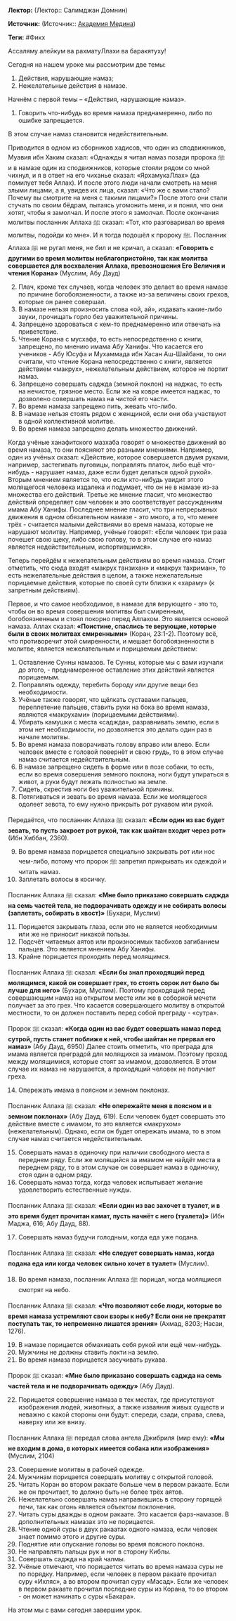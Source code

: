 **Лектор:** (Лектор:: Салимджан Домнин)

**Источник:** (Источник:: [Академия Медина](https://web.medinaschool.org/school/))

**Теги:** #Фикх

Ассаляму алейкум ва рахматуЛлахи ва баракятуху!


Сегодня на нашем уроке мы рассмотрим две темы:


1. Действия, нарушающие намаз;
2. Нежелательные действия в намазе.


Начнём с первой темы – «Действия, нарушающие намаз».


1. Говорить что-нибудь во время намаза преднамеренно, либо по ошибке запрещается.


В этом случае намаз становится недействительным.


Приводится в одном из сборников хадисов, что один из сподвижников, Муавия ибн Хаким сказал: «Однажды я читал намаз позади пророка ﷺ и в намазе один из сподвижников, которые стояли рядом со мной чихнул, и я в ответ на его чиханье сказал: «ЯрхамукаЛлах» (да помилует тебя Аллах). И после этого люди начали смотреть на меня злыми лицами, а я, увидев их лица, сказал: «Что же с вами стало? Почему вы смотрите на меня с такими лицами?» После этого они стали стучать по своим бёдрам, пытаясь угомонить меня, и я понял, что они хотят, чтобы я замолчал. И после этого я замолчал. После окончания молитвы посланник Аллаха ﷺ сказал: «Тот, кто разговаривал во время молитвы, подойди ко мне». И я тогда подошёл к пророку ﷺ. Посланник Аллаха ﷺ не ругал меня, не бил и не кричал, а сказал: **«Говорить с другими во время молитвы неблагопристойно, так как молитва совершается для восхваления Аллаха, превозношения Его Величия и чтения Корана»** (Муслим, Абу Дауд)


2. Плач, кроме тех случаев, когда человек это делает во время намазе по причине богобоязненности, а также из-за величины своих грехов, которые он ранее совершал.
3. В намазе нельзя произносить слова «ой, ай», издавать какие-либо звуки, прочищать горло без уважительной причины.
4. Запрещено здороваться с кем-то преднамеренно или отвечать на приветствие.
5. Чтение Корана с мусхафа, то есть непосредственно с книги, запрещено, по мнению имама Абу Ханифы. Что касается его учеников - Абу Юсуфа и Мухаммада ибн Хасан Аш-Шайбани, то они считали, что чтение Корана непосредственно с книги, является действием «макрух», нежелательным действием, которое не портит намаз.
6. Запрещено совершать саджда (земной поклон) на наджас, то есть на нечистое, грязное место. Если же на ковре имеется наджас, то дозволено совершать намаз на чистой его части.
7. Во время намаза запрещено пить, жевать что-либо.
8. В намазе нельзя стоять рядом с женщиной, если они оба участвуют в одной коллективной молитве.
9. Во время намаза запрещено делать множество движений.


Когда учёные ханафитского мазхаба говорят о множестве движений во время намаза, то они поясняют это разными мнениями. Например, один из учёных сказал: «Действие, которое совершается двумя руками, например, застегивать пуговицы, поправлять платок, либо ещё что-нибудь - нарушает намаз, даже если будет делаться одной рукой». Вторым мнением является то, что если кто-нибудь увидит этого молящегося человека издалека и подумает, что он не в намазе из-за множества его действий. Третье же мнение гласит, что множество действий определяет сам человек и это соответствует рассуждениям имама Абу Ханифы. Последнее мнение гласит, что три непрерывных движения в одном обязательном намазе - это много, а то, что менее трёх - считается малыми действиями во время намаза, которые не нарушают молитву. Например, учёные говорят: «Если человек три раза почешет свою щеку, либо свою голову, то в этом случае его намаз является недействительным, испортившимся».


Теперь перейдём к нежелательным действиям во время намаза. Стоит отметить, что сюда входят «макрух танзихан» и «макрух тахриман», то есть нежелательные действия в целом, а также нежелательные порицаемые действия, которые по своей сути близки к «хараму» (к запретным действиям).


Первое, и что самое необходимое, в намазе для верующего - это то, чтобы он во время совершения молитвы был смиренным, богобоязненным и стоял покорно перед Аллахом. Это является основой намаза. Аллах сказал: **«Поистине, спаслись те верующие, которые были в своих молитвах смиренными»** (Коран, 23:1-2). Поэтому всё, что противоречит этой смиренности, и мешает богобоязненности в молитве, является нежелательным и порицаемым действием:


1. Оставление Сунны намазов. Те Сунны, которые мы с вами изучали до этого, - преднамеренное оставление этих действий является порицаемым.
2. Поправлять одежду, теребить бороду или другие вещи без необходимости.
3. Учёные также говорят, что щёлкать суставами пальцев, переплетение пальцев, ставить руки на бока во время намаза, являются «макрухами» (порицаемыми действиями).
4. Убирать камушки с места «саджда», разравнивать землю, если в этом нет необходимости, но дозволяется это делать один раз в начале молитвы.
5. Во время намаза поворачивать голову вправо или влево. Если человек вместе с головой повернёт и свою грудь, то в этом случае намаз считается недействительным.
6. В намазе запрещено сидеть в форме или в позе собаки, то есть, если во время совершения земного поклона, ноги будут упираться в живот, а руки будут лежать полностью на земле.
7. Сидеть, скрестив ноги без уважительной причины.
8. Потягиваться и зевать во время намаза. Если же молящегося одолеет зевота, то ему нужно прикрыть рот рукавом или рукой.


Передаётся, что посланник Аллаха ﷺ сказал: **«Если один из вас будет зевать, то пусть закроет рот рукой, так как шайтан входит через рот»** (Ибн Хиббан, 2360).


9. Во время намаза порицается специально закрывать рот или нос чем-либо, потому что пророк ﷺ запретил прикрывать их одеждой и читать намаз.
10. Заплетать волосы в косичку.


Посланник Аллаха ﷺ сказал: **«Мне было приказано совершать саджда на семь частей тела, не подворачивать одежду и не собирать волосы (заплетать, собирать в хвост)»** (Бухари, Муслим)


11. Порицается закрывать глаза, если это не является необходимым или же не приносит никакой пользы.
12. Подсчёт читаемых аятов или произносимых тасбихов загибанием пальцев. Это является мнением Абу Ханифы.
13. Крайне порицается проходить перед молящимся.


Посланник Аллаха ﷺ сказал: **«Если бы знал проходящий перед молящимся, какой он совершает грех, то стоять сорок лет было бы лучше для него»** (Бухари, Муслим). Поэтому проходящий перед совершающим намаз на открытом месте или же в соборной мечети получает за это грех. Что касается совершающего молитву в открытой местности, то он должен поставить перед собой преграду - «сутра».


Пророк ﷺ сказал: **«Когда один из вас будет совершать намаз перед сутрой, пусть станет поближе к ней, чтобы шайтан не прервал его намаз»** (Абу Дауд, 6950) Далее стоить отметить, что преграда для имама является преградой для молящихся за имамом. Поэтому проход между молящимися, которые стоят за имамом, дозволяется. В этом случае их намаз не нарушается, а проходящий человек не получает греха.


14. Опережать имама в поясном и земном поклонах.


Посланник Аллаха ﷺ сказал: **«Не опережайте меня в поясном и в земном поклонах»** (Абу Дауд, 619). Если человек будет совершать это действие вместе с имамом, то это является «макрухом» (нежелательным). Однако, если он будет опережать имама, то в этом случае намаз считается недействительным.


15. Совершать намаз в одиночку при наличии свободного места в переднем ряду. Если же молящийся за имамом не найдёт места в переднем ряду, то в этом случае он совершает намаз в одиночку, стоя один в одном ряду.
16. Совершать намаз тогда, когда человек испытывает желание удовлетворить естественные нужды.


Посланник Аллаха ﷺ сказал: **«Если один из вас захочет в туалет, и в это время будет прочитан камат, пусть начнёт с него (туалета)»** (Ибн Маджа, 616; Абу Дауд, 88).


17. Совершать намаз будучи голодным, когда еда уже подана.


Посланник Аллаха ﷺ сказал: **«Не следует совершать намаз, когда подана еда или когда человек сильно хочет в туалет»** (Муслим).


18. Во время намаза, посланник Аллаха ﷺ порицал, когда молящиеся смотрят на небо.


Посланник Аллаха ﷺ сказал: **«Что позволяют себе люди, которые во время намаза устремляют свои взоры к небу? Если они не прекратят поступать так, то непременно лишатся зрения»** (Ахмад, 8203; Насаи, 1276).


19. В намазе порицается обмахивать себя рукой или ещё чем-нибудь.
20. Мужчины не должны ставить локти на землю.
21. Во время намаза порицается засучивать рукава.


Пророк ﷺ сказал: **«Мне было приказано совершать саджда на семь частей тела и не подворачивать одежду»** (Абу Дауд).


22. Порицается совершение намаза в тех местах, где присутствуют изображения людей, животных, а также изваяния живых существ и неважно с какой стороны они будут: спереди, сзади, справа, слева, наверху или же внизу.


Посланник Аллаха ﷺ передал слова ангела Джибриля (мир ему): **«Мы не входим в дома, в которых имеется собака или изображения»** (Муслим, 2104)


23. Совершение молитвы в рабочей одежде.
24. Мужчинам порицается совершать молитву с открытой головой.
25. Читать Коран во втором ракаате больше чем в первом ракаате. Если же он прочитает, то должно быть не более трёх аятов.
26. Нежелательно совершать намаз направившись в сторону горящей печи, так как огонь является объектом поклонения.
27. Читать суры дважды в одном ракаате. Это касается фарз-намазов. В дополнительных намазах это не порицается.
28. Чтение одной суры в двух ракаатах одного намаза, если человек знает помимо этого и другие суры.
29. Поднятие или опускание головы во время поясного поклона.
30. Не направлять пальцы рук и ног в сторону Киблы.
31. Совершать саджда на край чалмы.
32. Учёные отмечают, что порицается читать во время намаза суры не по порядку. Например, если человек в первом ракаате прочитал суру «Ихляс», а во втором прочитал суру «Масад». Если же человек в первом ракаате прочитал последние суры из Корана, то во втором - он может начинать с суры «Бакара».


На этом мы с вами сегодня завершим урок.

